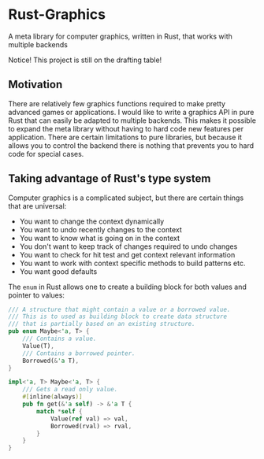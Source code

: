 Rust-Graphics
=============

A meta library for computer graphics, written in Rust, that works with multiple backends

Notice! This project is still on the drafting table!

## Motivation

There are relatively few graphics functions required to make pretty advanced games or applications. I would like to write a graphics API in pure Rust that can easily be adapted to multiple backends. This makes it possible to expand the meta library without having to hard code new features per application. There are certain limitations to pure libraries, but because it allows you to control the backend there is nothing that prevents you to hard code for special cases.

## Taking advantage of Rust's type system

Computer graphics is a complicated subject, but there are certain things that are universal:

* You want to change the context dynamically
* You want to undo recently changes to the context
* You want to know what is going on in the context
* You don't want to keep track of changes required to undo changes
* You want to check for hit test and get context relevant information
* You want to work with context specific methods to build patterns etc.
* You want good defaults

The `enum` in Rust allows one to create a building block for both values and pointer to values:

```Rust
/// A structure that might contain a value or a borrowed value.
/// This is to used as building block to create data structure
/// that is partially based on an existing structure.
pub enum Maybe<'a, T> {
    /// Contains a value.
    Value(T),
    /// Contains a borrowed pointer.
    Borrowed(&'a T),
}

impl<'a, T> Maybe<'a, T> {
    /// Gets a read only value.
    #[inline(always)]
    pub fn get(&'a self) -> &'a T {
        match *self {
            Value(ref val) => val,
            Borrowed(rval) => rval,
        }
    }
}
```
